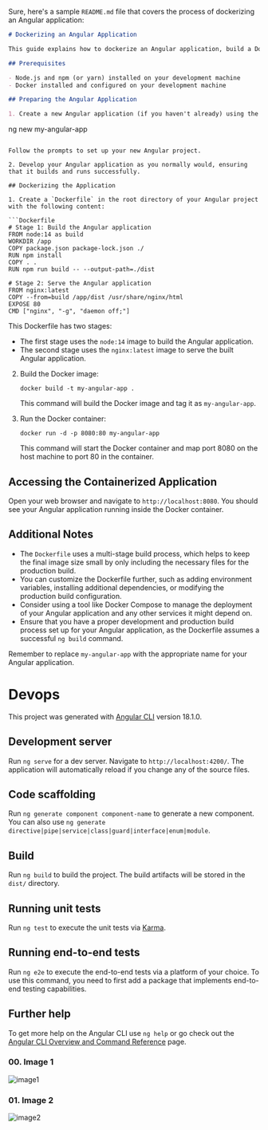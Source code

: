 Sure, here's a sample `README.md` file that covers the process of dockerizing an Angular application:

```markdown
# Dockerizing an Angular Application

This guide explains how to dockerize an Angular application, build a Docker image, and run the containerized application.

## Prerequisites

- Node.js and npm (or yarn) installed on your development machine
- Docker installed and configured on your development machine

## Preparing the Angular Application

1. Create a new Angular application (if you haven't already) using the Angular CLI:

   ```
   ng new my-angular-app
   ```

   Follow the prompts to set up your new Angular project.

2. Develop your Angular application as you normally would, ensuring that it builds and runs successfully.

## Dockerizing the Application

1. Create a `Dockerfile` in the root directory of your Angular project with the following content:

   ```Dockerfile
   # Stage 1: Build the Angular application
   FROM node:14 as build
   WORKDIR /app
   COPY package.json package-lock.json ./
   RUN npm install
   COPY . .
   RUN npm run build -- --output-path=./dist

   # Stage 2: Serve the Angular application
   FROM nginx:latest
   COPY --from=build /app/dist /usr/share/nginx/html
   EXPOSE 80
   CMD ["nginx", "-g", "daemon off;"]
   ```

   This Dockerfile has two stages:
   - The first stage uses the `node:14` image to build the Angular application.
   - The second stage uses the `nginx:latest` image to serve the built Angular application.

2. Build the Docker image:

   ```
   docker build -t my-angular-app .
   ```

   This command will build the Docker image and tag it as `my-angular-app`.

3. Run the Docker container:

   ```
   docker run -d -p 8080:80 my-angular-app
   ```

   This command will start the Docker container and map port 8080 on the host machine to port 80 in the container.

## Accessing the Containerized Application

Open your web browser and navigate to `http://localhost:8080`. You should see your Angular application running inside the Docker container.

## Additional Notes

- The `Dockerfile` uses a multi-stage build process, which helps to keep the final image size small by only including the necessary files for the production build.
- You can customize the Dockerfile further, such as adding environment variables, installing additional dependencies, or modifying the production build configuration.
- Consider using a tool like Docker Compose to manage the deployment of your Angular application and any other services it might depend on.
- Ensure that you have a proper development and production build process set up for your Angular application, as the Dockerfile assumes a successful `ng build` command.

Remember to replace `my-angular-app` with the appropriate name for your Angular application.


# Devops

This project was generated with [Angular CLI](https://github.com/angular/angular-cli) version 18.1.0.

## Development server

Run `ng serve` for a dev server. Navigate to `http://localhost:4200/`. The application will automatically reload if you change any of the source files.

## Code scaffolding

Run `ng generate component component-name` to generate a new component. You can also use `ng generate directive|pipe|service|class|guard|interface|enum|module`.

## Build

Run `ng build` to build the project. The build artifacts will be stored in the `dist/` directory.

## Running unit tests

Run `ng test` to execute the unit tests via [Karma](https://karma-runner.github.io).

## Running end-to-end tests

Run `ng e2e` to execute the end-to-end tests via a platform of your choice. To use this command, you need to first add a package that implements end-to-end testing capabilities.

## Further help

To get more help on the Angular CLI use `ng help` or go check out the [Angular CLI Overview and Command Reference](https://angular.dev/tools/cli) page.



### 00. Image 1
![image1](https://github.com/user-attachments/assets/8efe8be4-3a17-4f2f-8ba8-9eabfde1dabb)

### 01. Image 2
![image2](https://github.com/user-attachments/assets/75b38777-e147-4e4a-8fef-80fda5dc1b24)


